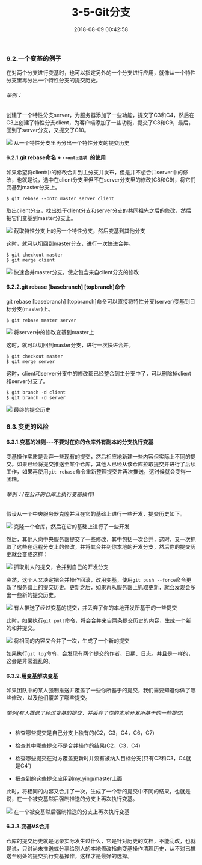 ﻿---
title: 3-5-Git分支
comments: true
date: 2018-08-09 00:42:58
categories: 博客列表
tags: Git
about:

---

### 6.2.一个变基的例子

在对两个分支进行变基时，也可以指定另外的一个分支进行应用，就像从一个特性分支里再分出一个特性分支的提交历史。

###### 举例：

创建了一个特性分支server，为服务器添加了一些功能，提交了C3和C4，然后在C3上创建了特性分支client，为客户端添加了一些功能，提交了C8和C9，最后，回到了server分支，又提交了C10。

![ ](https://www.cnblogs.com/images/cnblogs_com/cliy-10/1268239/o_39.png)
从一个特性分支里再分出一个特性分支的提交历史

#### 6.2.1.git rebase命名 + `--onto选项 `的使用

如果希望将client中的修改合并到主分支并发布，但是并不想合并server中的修改，也就是说，选中在client分支里但不在server分支里的修改(C8和C9)，将它们变基到master分支上。

```
$ git rebase --onto master server client
```

取出cilent分支，找出处于client分支和server分支的共同祖先之后的修改，然后把它们变基到master分支上。

![ ](https://www.cnblogs.com/images/cnblogs_com/cliy-10/1268239/o_40.png)
截取特性分支上的另一个特性分支，然后变基到其他分支

这时，就可以切回到master分支，进行一次快进合并。

```
$ git checkout master
$ git merge client
```

![ ](https://www.cnblogs.com/images/cnblogs_com/cliy-10/1268239/o_41.png)
快速合并master分支，使之包含来自cilent分支的修改

#### 6.2.2.git rebase  [basebranch]  [topbranch]命令

git rebase  [basebranch]  [topbranch]命令可以直接将特性分支(server)变基到目标分支(master)上。

```
$ git rebase master server
```

![ ](https://www.cnblogs.com/images/cnblogs_com/cliy-10/1268239/o_42.png)
将server中的修改变基到master上

这时，就可以切回到master分支，进行一次快进合并。

```
$ git checkout master
$ git merge server
```

这时，client和server分支中的修改都已经整合到主分支中了，可以删除掉client和server分支了。

```
$ git branch -d client
$ git branch -d server
```

![ ](https://www.cnblogs.com/images/cnblogs_com/cliy-10/1268239/o_43.png)
最终的提交历史

### 6.3.变更的风险

#### 6.3.1.变基的准则---不要对在你的仓库外有副本的分支执行变基

变基操作实质是丢弃一些现有的提交，然后相应地新建一些内容但实际上不同的提交。如果已经将提交推送至某个仓库，其他人已经从该仓库拉取提交并进行了后续工作，如果再使用`git rebase`命令重新整理提交并再次推送，这时候就会变得一团糟。

###### 举例：(在公开的仓库上执行变基操作)

假设从一个中央服务器克隆并且在它的基础上进行一些开发，提交历史如下。

![ ](https://www.cnblogs.com/images/cnblogs_com/cliy-10/1268239/o_44.png)
克隆一个仓库，然后在它的基础上进行了一些开发

然后，其他人向中央服务器提交了一些修改，其中包括一次合并，这时，又一次抓取了这些在远程分支上的修改，并将其合并到你本地的开发分支，然后你的提交历史就会变成这样：

![ ](https://www.cnblogs.com/images/cnblogs_com/cliy-10/1268239/o_45.png)
抓取别人的提交，合并到自己的开发分支

突然，这个人又决定把合并操作回滚，改用变基，使用`git push --force`命令更新了服务器上的提交历史。更新之后，如果再从服务器上抓取更新，就会发现会多出一些新的提交历史。

![ ](https://www.cnblogs.com/images/cnblogs_com/cliy-10/1268239/o_46.png)
有人推送了经过变基的提交，并丢弃了你的本地开发所基于的一些提交

此时，如果执行`git pull`命令，将会合并来自两条提交历史的内容，生成一个新的和并提交。

![ ](https://www.cnblogs.com/images/cnblogs_com/cliy-10/1268239/o_47.png)
将相同的内容又合并了一次，生成了一个新的提交

如果执行`git log`命令，会发现有两个提交的作者、日期、日志。并且是一样的，这会是非常混乱的。

#### 6.3.2.用变基解决变基

如果团队中的某人强制推送并覆盖了一些你所基于的提交，我们需要知道你做了哪些修改，以及他们覆盖了哪些提交。

###### 举例(有人推送了经过变基的提交，并丢弃了你的本地开发所基于的一些提交)

* 检查哪些提交是自己分支上独有的(C2，C3，C4，C6，C7)

* 检查其中哪些提交不是合并操作的结果(C2，C3，C4)

* 检查哪些提交在对方覆盖更新时并没有被纳入目标分支(只有C2和C3，C4就是C4´)

* 把查到的这些提交应用到my_ying/master上面

此时，将相同的内容又合并了一次，生成了一个新的提交中不同的结果，也就是说，在一个被变基然后强制推送的分支上再次执行变基。

![ ](https://www.cnblogs.com/images/cnblogs_com/cliy-10/1268239/o_48.png)
在一个被变基然后强制推送的分支上再次执行变基

#### 6.3.3.变基VS合并

仓库的提交历史就是记录实际发生过什么，它是针对历史的文档，不能乱改，也就是说，只对尚未推送或分享给别人的本地修改指向变基操作清理历史，从不对已推送至别处的提交执行变基操作，这样才是最好的选择。
